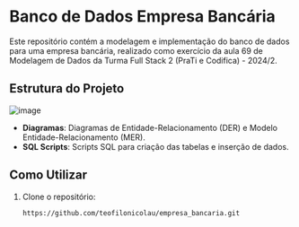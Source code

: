 # Banco de Dados Empresa Bancária

Este repositório contém a modelagem e implementação do banco de dados para uma empresa bancária, realizado como exercício da aula 69 de Modelagem de Dados da Turma Full Stack 2 (PraTi e Codifica) - 2024/2.

## Estrutura do Projeto
![image](https://github.com/user-attachments/assets/017ecbd8-0130-471e-bd6d-abc61a6919ab)


- **Diagramas**: Diagramas de Entidade-Relacionamento (DER) e Modelo Entidade-Relacionamento (MER).
- **SQL Scripts**: Scripts SQL para criação das tabelas e inserção de dados.

## Como Utilizar

1. Clone o repositório:
   ```bash[
   https://github.com/teofilonicolau/empresa_bancaria.git
```

